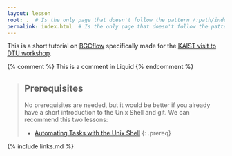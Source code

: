 ```yaml
---
layout: lesson
root: .  # Is the only page that doesn't follow the pattern /:path/index.html
permalink: index.html  # Is the only page that doesn't follow the pattern /:path/index.html
---
```

This is a short tutorial on [BGCflow](https://github.com/NBChub/bgcflow) specifically made for the [KAIST visit to DTU workshop](https://nbchub.github.io/2022-06-30-dtu/).

<!-- this is an html comment -->

{% comment %} This is a comment in Liquid {% endcomment %}

> ## Prerequisites
> No prerequisites are needed, but it would be better if you already have a short introduction to the Unix Shell and git.
> We can recommend this two lessons:
> - [Automating Tasks with the Unix Shell](https://data-science-for-biotech.github.io/shell-novice/)
{: .prereq}

{% include links.md %}
